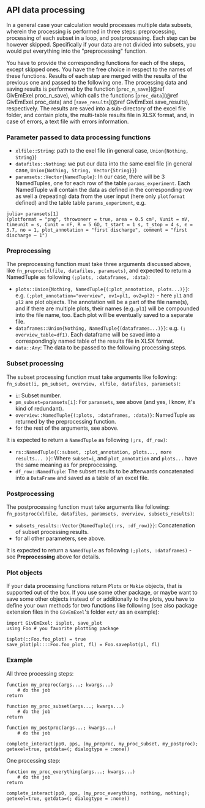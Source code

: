 ## API data processing

In a general case your calculation would processes multiple data subsets, wherein the processing is performed in three steps: preprocessing, processing of each subset in a loop, and postprocessing. Each step can be however skipped. Specifically if your data are not divided into subsets, you would put everything into the "preprocessing" function.

You have to provide the corresponding functions for each of the steps, except skipped ones. You have the free choice in respect to the names of these functions. Results of each step are merged with the results of the previous one and passed to the following one. The processing data and saving results is performed by the function [`proc_n_save`](@ref GivEmExel.proc_n_save), which calls the functions [`proc_data`](@ref GivEmExel.proc_data) and [`save_results`](@ref GivEmExel.save_results), respectively. The results are saved into a sub-directory of the excel file folder, and contain plots, the multi-table results file in XLSX format, and, in case of errors, a text file with errors information.

### Parameter passed to data processing functions
- `xlfile::String`: path to the exel file (in general case, `Union{Nothing, String}`)
- `datafiles::Nothing`: we put our data into the same exel file (in general case, `Union{Nothing, String, Vector{String}}`)
- `paramsets::Vector{NamedTuple}`: In our case, there will be 3 NamedTuples, one for each row of the table `params_experiment`. Each NamedTuple will contain the data as defined in the corresponding row as well a (repeating) data from the user input (here only `plotformat` defined) and the table table `params_experiment`, e.g. 
```
julia> paramsets[1]
(plotformat = "png", throwonerr = true, area = 0.5 cm², Vunit = mV, timeunit = s, Cunit = nF, R = 5 GΩ, t_start = 1 s, t_stop = 4 s, ϵ = 3.7, no = 1, plot_annotation = "first discharge", comment = "first discharge – 1")
```

### Preprocessing

The preprocessing function must take three arguments discussed above, like `fn_preproc(xlfile, datafiles, paramsets)`, and expected to return a NamedTuple as following `(;plots, :dataframes, :data)`:
- `plots::Union{Nothing, NamedTuple{(:plot_annotation, plots...)}}`: e.g. `(;plot_annotation="overview", ov1=pl1, ov2=pl2)` - here `pl1` and `pl2` are plot objects. The annotation will be a part of the file name(s), and if there are multiple plots, their names (e.g. `pl1`) will be compounded into the file name, too. Each plot will be eventually saved to a separate file.
- `dataframes::Union{Nothing, NamedTuple{(dataframes...)}}`: e.g. `(; overview_table=df1)`. Each dataframe will be saved into a correspondingly named table of the results file in XLSX format.
- `data::Any`: The data to be passed to the following processing steps.

### Subset processing

The subset processing function must take arguments like following: `fn_subset(i, pm_subset, overview, xlfile, datafiles, paramsets)`:
- `i`: Subset number.
- `pm_subset=paramsets[i]`: For `paramsets`, see above (and yes, I know, it's kind of redundant).
- `overview::NamedTuple{(:plots, :dataframes, :data)}`: NamedTuple as returned by the preprocessing function.
- for the rest of the arguments, see above.

It is expected to return a `NamedTuple` as following `(;rs, df_row)`:
- `rs::NamedTuple{(:subset, :plot_annotation, plots..., more results... )}`: Where `subset=i`, and `plot_annotation` and `plots...` have the same meaning as for preprocessing.
- `df_row::NamedTuple`: The subset results to be afterwards concatenated into a `DataFrame` and saved as a table of an excel file.

### Postprocessing

The postprocessing function must take arguments like following: `fn_postproc(xlfile, datafiles, paramsets, overview, subsets_results)`:
- `subsets_results::Vector{NamedTuple{(:rs, :df_row)}}`: Concatenation of subset processing results.
- for all other parameters, see above.

It is expected to return a `NamedTuple` as following `(;plots, :dataframes)` - see **Preprocessing** above for details.

### Plot objects

If your data processing functions return `Plots` or `Makie` objects, that is supported out of the box. If you use some other package, or maybe want to save some other objects instead of or additionally to the plots, you have to define your own methods for two functions like following (see also package extension files in the `GivEmExel`'s folder `ext/` as an example):

```
import GivEmExel: isplot, save_plot
using Foo # you favorite plotting package

isplot(::Foo.foo_plot) = true
save_plot(pl::::Foo.foo_plot, fl) = Foo.saveplot(pl, fl)
```

### Example

All three processing steps:

```
function my_preproc(args...; kwargs...) 
    # do the job
return

function my_proc_subset(args...; kwargs...) 
    # do the job
return

function my_postproc(args...; kwargs...) 
    # do the job

complete_interact(pp0, pps, (my_preproc, my_proc_subset, my_postproc); getexel=true, getdata=(; dialogtype = :none))
```

One processing step:

```
function my_proc_everything(args...; kwargs...) 
    # do the job
return

complete_interact(pp0, pps, (my_proc_everything, nothing, nothing); getexel=true, getdata=(; dialogtype = :none))
```